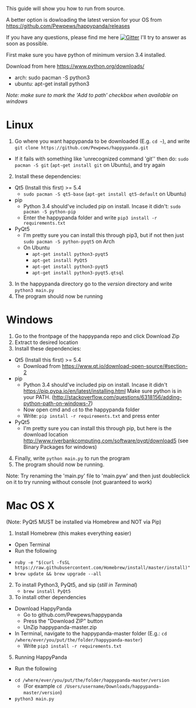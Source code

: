 This guide will show you how to run from source.

A better option is dowloading the latest version
for your OS from
https://github.com/Pewpews/happypanda/releases

If you have any questions, please find me here
[![Gitter](https://badges.gitter.im/Join%20Chat.svg)](https://gitter.im/Pewpews/happypanda?utm_source=badge&utm_medium=badge&utm_campaign=pr-badge&utm_content=badge)  I'll try to answer as soon as possible.

First make sure you have python of minimum version 3.4 installed.

Download from here https://www.python.org/downloads/
- arch: sudo pacman -S python3
- ubuntu: apt-get install python3

*Note: make sure to mark the 'Add to path' checkbox when available on windows*

# Linux
1. Go where you want happypanda to be downloaded (E.g. `cd ~`), and write `git clone https://github.com/Pewpews/happypanda.git`
  - If it fails with something like 'unrecognized command 'git'' then do: `sudo pacman -S git` (`apt-get install git` on Ubuntu), and try again
2. Install these dependencies:
  - Qt5 (Install this first) >= 5.4
    + `sudo pacman -S qt5-base` (`apt-get install qt5-default` on Ubuntu)
  - pip
    + Python 3.4 should've included pip on install. Incase it didn't: `sudo pacman -S python-pip`
    + Enter the happypanda folder and write `pip3 install -r requirements.txt`
  - PyQt5
    + I'm pretty sure you can install this through pip3, but if not then just `sudo pacman -S python-pyqt5` on Arch
    + On Ubuntu
        - `apt-get install python3-pyqt5`
        - `apt-get install PyQt5`
        - `apt-get install python3-pyqt5`
        - `apt-get install python3-pyqt5.qtsql`
3. In the happypanda directory go to the *version* directory and write `python3 main.py`
4. The program should now be running

# Windows
1. Go to the frontpage of the happypanda repo and click Download Zip
2. Extract to desired location
3. Install these dependencies:
  - Qt5 (Install this first) >= 5.4
    + Download from https://www.qt.io/download-open-source/#section-2
  - pip
    + Python 3.4 should've included pip on install. Incase it didn't https://pip.pypa.io/en/latest/installing.html
    Make sure python is in your PATH. (http://stackoverflow.com/questions/6318156/adding-python-path-on-windows-7)
    + Now open cmd and `cd` to the happypanda folder
    + Write: `pip install -r requirements.txt` and press enter
  - PyQt5
    + I'm pretty sure you can install this through pip, but here is the download location
    http://www.riverbankcomputing.com/software/pyqt/download5 (see Binary Packages for windows)
4. Finally, write `python main.py` to run the program
5. The program should now be running.

Note: Try renaming the 'main.py' file to 'main.pyw' and then just doubleclick on it to try running without console (not guaranteed to work)

# Mac OS X
(Note: PyQt5 MUST be installed via Homebrew and NOT via Pip)
1. Install Homebrew (this makes everything easier)
  - Open Terminal
  - Run the following
   + `ruby -e "$(curl -fsSL https://raw.githubusercontent.com/Homebrew/install/master/install)"`
   + `brew update && brew upgrade --all`
2. To install Python3, PyQt5, and sip (*still in Terminal*)
   + `brew install PyQt5`
3. To install other dependencies
  - Download HappyPanda
    + Go to github.com/Pewpews/happypanda
    + Press the "Download ZIP" button
    + UnZip happypanda-master.zip
  - In Terminal, navigate to the happypanda-master folder (E.g.: `cd /where/ever/you/put/the/folder/happypanda-master`)
    + Write `pip3 install -r requirements.txt`
5. Running HappyPanda
  - Run the following
   + `cd /where/ever/you/put/the/folder/happypanda-master/version`
     + (For example `cd /Users/username/Downloads/happypanda-master/version`)
   + `python3 main.py`
